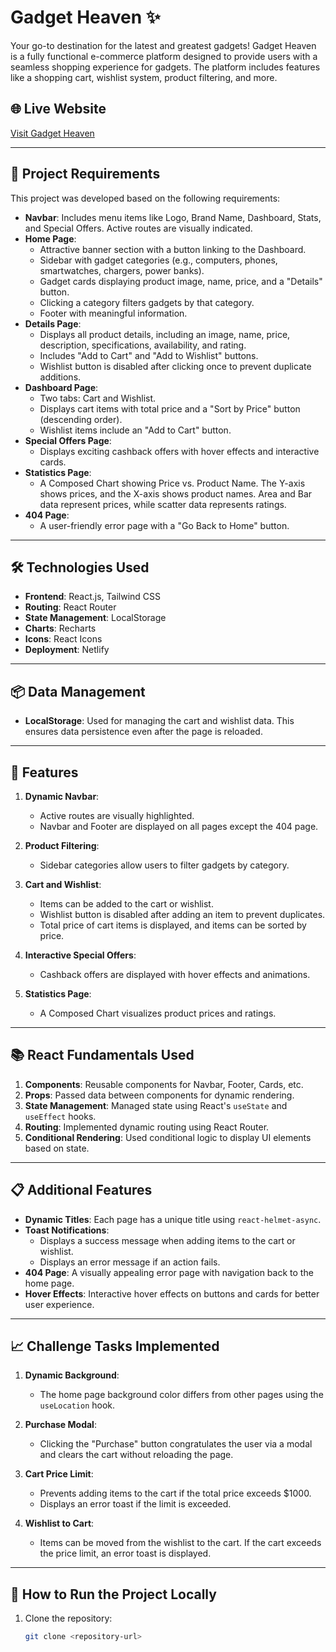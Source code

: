 # Gadget Heaven ✨

Your go-to destination for the latest and greatest gadgets! Gadget Heaven is a fully functional e-commerce platform designed to provide users with a seamless shopping experience for gadgets. The platform includes features like a shopping cart, wishlist system, product filtering, and more.

## 🌐 Live Website

[Visit Gadget Heaven](https://gadget-heaven-online-gadget-shop.netlify.app/)

---

## 📄 Project Requirements

This project was developed based on the following requirements:

- **Navbar**: Includes menu items like Logo, Brand Name, Dashboard, Stats, and Special Offers. Active routes are visually indicated.
- **Home Page**:
  - Attractive banner section with a button linking to the Dashboard.
  - Sidebar with gadget categories (e.g., computers, phones, smartwatches, chargers, power banks).
  - Gadget cards displaying product image, name, price, and a "Details" button.
  - Clicking a category filters gadgets by that category.
  - Footer with meaningful information.
- **Details Page**:
  - Displays all product details, including an image, name, price, description, specifications, availability, and rating.
  - Includes "Add to Cart" and "Add to Wishlist" buttons.
  - Wishlist button is disabled after clicking once to prevent duplicate additions.
- **Dashboard Page**:
  - Two tabs: Cart and Wishlist.
  - Displays cart items with total price and a "Sort by Price" button (descending order).
  - Wishlist items include an "Add to Cart" button.
- **Special Offers Page**:
  - Displays exciting cashback offers with hover effects and interactive cards.
- **Statistics Page**:
  - A Composed Chart showing Price vs. Product Name. The Y-axis shows prices, and the X-axis shows product names. Area and Bar data represent prices, while scatter data represents ratings.
- **404 Page**:
  - A user-friendly error page with a "Go Back to Home" button.

---

## 🛠️ Technologies Used

- **Frontend**: React.js, Tailwind CSS
- **Routing**: React Router
- **State Management**: LocalStorage
- **Charts**: Recharts
- **Icons**: React Icons
- **Deployment**: Netlify

---

## 📦 Data Management

- **LocalStorage**: Used for managing the cart and wishlist data. This ensures data persistence even after the page is reloaded.

---

## 🚀 Features

1. **Dynamic Navbar**:

   - Active routes are visually highlighted.
   - Navbar and Footer are displayed on all pages except the 404 page.

2. **Product Filtering**:

   - Sidebar categories allow users to filter gadgets by category.

3. **Cart and Wishlist**:

   - Items can be added to the cart or wishlist.
   - Wishlist button is disabled after adding an item to prevent duplicates.
   - Total price of cart items is displayed, and items can be sorted by price.

4. **Interactive Special Offers**:

   - Cashback offers are displayed with hover effects and animations.

5. **Statistics Page**:
   - A Composed Chart visualizes product prices and ratings.

---

## 📚 React Fundamentals Used

1. **Components**: Reusable components for Navbar, Footer, Cards, etc.
2. **Props**: Passed data between components for dynamic rendering.
3. **State Management**: Managed state using React's `useState` and `useEffect` hooks.
4. **Routing**: Implemented dynamic routing using React Router.
5. **Conditional Rendering**: Used conditional logic to display UI elements based on state.

---

## 📋 Additional Features

- **Dynamic Titles**: Each page has a unique title using `react-helmet-async`.
- **Toast Notifications**:
  - Displays a success message when adding items to the cart or wishlist.
  - Displays an error message if an action fails.
- **404 Page**: A visually appealing error page with navigation back to the home page.
- **Hover Effects**: Interactive hover effects on buttons and cards for better user experience.

---

## 📈 Challenge Tasks Implemented

1. **Dynamic Background**:

   - The home page background color differs from other pages using the `useLocation` hook.

2. **Purchase Modal**:

   - Clicking the "Purchase" button congratulates the user via a modal and clears the cart without reloading the page.

3. **Cart Price Limit**:

   - Prevents adding items to the cart if the total price exceeds $1000.
   - Displays an error toast if the limit is exceeded.

4. **Wishlist to Cart**:
   - Items can be moved from the wishlist to the cart. If the cart exceeds the price limit, an error toast is displayed.

---

## 📄 How to Run the Project Locally

1. Clone the repository:
   ```bash
   git clone <repository-url>
   ```
